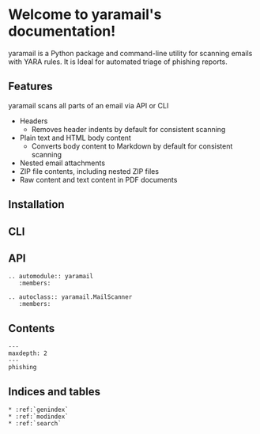 # Welcome to yaramail's documentation!

yaramail is a Python package and command-line utility for scanning emails with
YARA rules. It is Ideal for automated triage of phishing reports.

## Features

yaramail scans all parts of an email via API or CLI

- Headers
  -  Removes header indents by default for consistent scanning
- Plain text and HTML body content
  - Converts body content to Markdown by default for consistent scanning
- Nested email attachments
- ZIP file contents, including nested ZIP files
- Raw content and text content in PDF documents

## Installation



## CLI


## API

```{eval-rst}
.. automodule:: yaramail
   :members:
```

```{eval-rst}
.. autoclass:: yaramail.MailScanner
   :members:
```

## Contents

```{toctree}
---
maxdepth: 2
---
phishing
```

## Indices and tables


```{eval-rst}
* :ref:`genindex`
* :ref:`modindex`
* :ref:`search`
```
